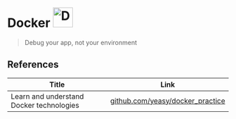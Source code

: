 # Docker <img src="../../image/Docker_logo.png" alt="Docker logo" height="45pt" width="!" />

> Debug your app, not your environment

## References
|Title|Link|
|-----|----|
|Learn and understand Docker technologies|[github.com/yeasy/docker_practice](https://github.com/yeasy/docker_practice)|
